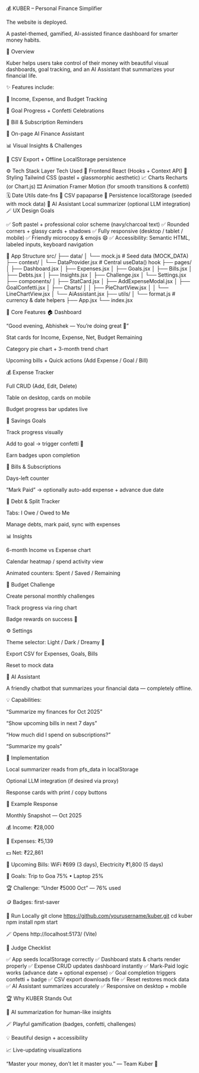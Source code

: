 💰 KUBER – Personal Finance Simplifier

The website is deployed.

A pastel-themed, gamified, AI-assisted finance dashboard for smarter money habits.

🧭 Overview

Kuber helps users take control of their money with beautiful visual dashboards, goal tracking, and an AI Assistant that summarizes your financial life.

✨ Features include:

💸 Income, Expense, and Budget Tracking

🎯 Goal Progress + Confetti Celebrations

📅 Bill & Subscription Reminders

🤖 On-page AI Finance Assistant

📊 Visual Insights & Challenges

📁 CSV Export + Offline LocalStorage persistence

⚙ Tech Stack
Layer	Tech Used
🧩 Frontend	React (Hooks + Context API)
💅 Styling	Tailwind CSS (pastel + glassmorphic aesthetic)
📈 Charts	Recharts (or Chart.js)
🎞 Animation	Framer Motion (for smooth transitions & confetti)
🗓 Date Utils	date-fns
📄 CSV	papaparse
💾 Persistence	localStorage (seeded with mock data)
💬 AI Assistant	Local summarizer (optional LLM integration)
🪄 UX Design Goals

✅ Soft pastel + professional color scheme (navy/charcoal text)
✅ Rounded corners + glassy cards + shadows
✅ Fully responsive (desktop / tablet / mobile)
✅ Friendly microcopy & emojis 😄
✅ Accessibility: Semantic HTML, labeled inputs, keyboard navigation

🧠 App Structure
src/
 ├── data/
 │    └── mock.js            # Seed data (MOCK_DATA)
 ├── context/
 │    └── DataProvider.jsx   # Central useData() hook
 ├── pages/
 │    ├── Dashboard.jsx
 │    ├── Expenses.jsx
 │    ├── Goals.jsx
 │    ├── Bills.jsx
 │    ├── Debts.jsx
 │    ├── Insights.jsx
 │    ├── Challenge.jsx
 │    └── Settings.jsx
 ├── components/
 │    ├── StatCard.jsx
 │    ├── AddExpenseModal.jsx
 │    ├── GoalConfetti.jsx
 │    ├── Charts/
 │    │    ├── PieChartView.jsx
 │    │    └── LineChartView.jsx
 │    └── AiAssistant.jsx
 ├── utils/
 │    └── format.js          # currency & date helpers
 ├── App.jsx
 └── index.jsx

🧾 Core Features
🏠 Dashboard

“Good evening, Abhishek — You’re doing great 💚”

Stat cards for Income, Expense, Net, Budget Remaining

Category pie chart + 3-month trend chart

Upcoming bills + Quick actions (Add Expense / Goal / Bill)

💰 Expense Tracker

Full CRUD (Add, Edit, Delete)

Table on desktop, cards on mobile

Budget progress bar updates live

🎯 Savings Goals

Track progress visually

Add to goal → trigger confetti 🎉

Earn badges upon completion

📅 Bills & Subscriptions

Days-left counter

“Mark Paid” → optionally auto-add expense + advance due date

🤝 Debt & Split Tracker

Tabs: I Owe / Owed to Me

Manage debts, mark paid, sync with expenses

📊 Insights

6-month Income vs Expense chart

Calendar heatmap / spend activity view

Animated counters: Spent / Saved / Remaining

🧩 Budget Challenge

Create personal monthly challenges

Track progress via ring chart

Badge rewards on success 🏅

⚙ Settings

Theme selector: Light / Dark / Dreamy 🌙

Export CSV for Expenses, Goals, Bills

Reset to mock data

🤖 AI Assistant

A friendly chatbot that summarizes your financial data — completely offline.

💡 Capabilities:

“Summarize my finances for Oct 2025”

“Show upcoming bills in next 7 days”

“How much did I spend on subscriptions?”

“Summarize my goals”

🧩 Implementation

Local summarizer reads from pfs_data in localStorage

Optional LLM integration (if desired via proxy)

Response cards with print / copy buttons

🧮 Example Response

Monthly Snapshot — Oct 2025

💰 Income: ₹28,000

💸 Expenses: ₹5,139

💵 Net: ₹22,861

🧾 Upcoming Bills: WiFi ₹699 (3 days), Electricity ₹1,800 (5 days)

🎯 Goals: Trip to Goa 75% • Laptop 25%

🏆 Challenge: “Under ₹5000 Oct” — 76% used

🪙 Badges: first-saver

🚀 Run Locally
git clone https://github.com/yourusername/kuber.git
cd kuber
npm install
npm start


🪄 Opens http://localhost:5173/ (Vite)

🧠 Judge Checklist

✅ App seeds localStorage correctly
✅ Dashboard stats & charts render properly
✅ Expense CRUD updates dashboard instantly
✅ Mark-Paid logic works (advance date + optional expense)
✅ Goal completion triggers confetti + badge
✅ CSV export downloads file
✅ Reset restores mock data
✅ AI Assistant summarizes accurately
✅ Responsive on desktop + mobile

🏆 Why KUBER Stands Out

🤖 AI summarization for human-like insights

🪄 Playful gamification (badges, confetti, challenges)

💡 Beautiful design + accessibility

📈 Live-updating visualizations


“Master your money, don’t let it master you.” — Team Kuber 💚